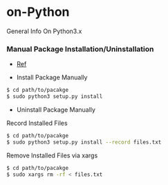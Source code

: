 # on-Python
General Info On Python3.x

### Manual Package Installation/Uninstallation

- [Ref](https://stackoverflow.com/questions/1550226/python-setup-py-uninstall)

* Install Package Manually

```bash
$ cd path/to/pacakge
$ sudo python3 setup.py install
```

* Uninstall Package Manually

Record Installed Files
```bash
$ cd path/to/pacakge
$ sudo python3 setup.py install --record files.txt
```

Remove Installed Files via xargs
```bash
$ cd path/to/pacakge
$ sudo xargs rm -rf < files.txt
```
